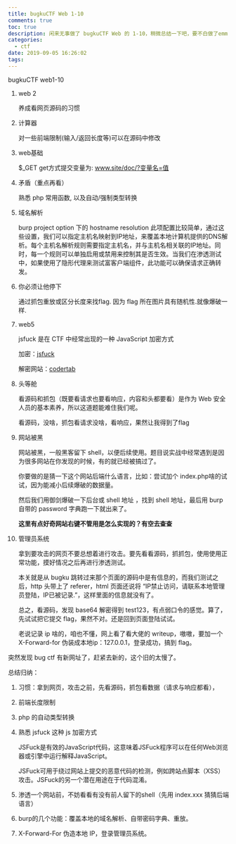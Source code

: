 ```yaml
---
title: bugkuCTF Web 1-10
comments: true
toc: true
description: 闲来无事做了 bugkuCTF Web 的 1-10，稍微总结一下吧，要不白做了emm
categories:
  - ctf
date: 2019-09-05 16:26:02
tags:
---
```


bugkuCTF web1-10

1. web 2

   养成看网页源码的习惯

2. 计算器

   对一些前端限制(输入/返回长度等)可以在源码中修改

3. web基础

   $_GET   get方式提交变量为:  www.site/doc/?变量名=值

4. 矛盾（重点再看）

   熟悉 php 常用函数, 以及自动/强制类型转换

5. 域名解析

   burp  project  option 下的 hostname resolution 此项配置比较简单，通过这些设置，我们可以指定主机名映射到IP地址，来覆盖本地计算机提供的DNS解析。每个主机名解析规则需要指定主机名，并与主机名相关联的IP地址。同时，每一个规则可以单独启用或禁用来控制其是否生效。当我们在渗透测试中，如果使用了隐形代理来测试富客户端组件，此功能可以确保请求正确转发。

6. 你必须让他停下

   通过抓包重放或区分长度来找flag. 因为 flag 所在图片具有随机性.就像爆破一样.

7. web5

   jsfuck 是在 CTF 中经常出现的一种 JavaScript 加密方式

   加密：[jsfuck](http://www.jsfuck.com/)

   解密网站：[codertab](http://codertab.com/JsUnFuck#)

8. 头等舱

   看源码和抓包（既要看请求也要看响应，内容和头都要看）是作为 Web 安全人员的基本素养，所以这道题能难住我们呢。

   看源码，没啥，抓包看请求没啥，看响应，果然让我得到了flag

9. 网站被黑

   网站被黑，一般黑客留下 shell，以便后续使用。题目说实战中经常遇到是因为很多网站在你发现的时候，有的就已经被搞过了。

   你要做的是猜一下这个网站后端什么语言，比如：尝试加个 index.php啥的试试，因为能减小后续爆破的数据量。

   然后我们用御剑爆破一下后台或 shell 地址 ，找到 shell 地址，最后用 burp 自带的 password 字典跑一下就出来了。

   

   **这里有点好奇网站右键不管用是怎么实现的？有空去查查**

10. 管理员系统

    拿到要攻击的网页不要总想着进行攻击。要先看看源码，抓抓包，使用使用正常功能，摸好情况之后再进行渗透测试。

    本关就是从 bugku 跳转过来那个页面的源码中是有信息的，而我们测试之后，http 头带上了 referer，html 页面还说将 “IP禁止访问，请联系本地管理员登陆，IP已被记录.”，这样里面的信息就没有了。

    总之，看源码，发现 base64 解密得到 test123，有点弱口令的感觉。算了，先试试把它提交 flag，果然不对。还是回到页面登陆试试。

    老说记录 ip 啥的，咱也不懂，网上看了看大佬的 writeup，嗷嗷，要加一个 X-Forward-for 伪装成本地ip：127.0.0.1，登录成功，搞到 flag。

突然发现 bug ctf 有新网址了，赶紧去新的，这个旧的太慢了。

总结归纳：

1. 习惯：拿到网页，攻击之前，先看源码，抓包看数据（请求与响应都看），

2. 前端长度限制

3. php 的自动类型转换

4. 熟悉 jsfuck 这种 js 加密方式

   JSFuck是有效的JavaScript代码，这意味着JSFuck程序可以在任何Web浏览器或引擎中运行解释JavaScript。

   JSFuck可用于绕过网站上提交的恶意代码的检测，例如跨站点脚本（XSS）攻击。JSFuck的另一个潜在用途在于代码混淆。

5. 渗透一个网站前，不妨看看有没有前人留下的shell（先用 index.xxx 猜猜后端语言）
6. burp的几个功能：覆盖本地的域名解析、自带密码字典、重放。
7. X-Forward-For 伪造本地 IP，登录管理员系统。
